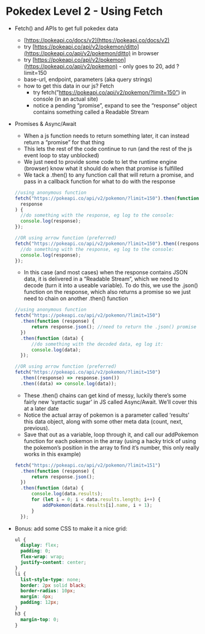 # Pokedex Level 2 - Using Fetch

- Fetch() and APIs to get full pokedex data
  - [https://pokeapi.co/docs/v2](https://pokeapi.co/docs/v2)
  - try [https://pokeapi.co/api/v2/pokemon/ditto](https://pokeapi.co/api/v2/pokemon/ditto) in browser
  - try [https://pokeapi.co/api/v2/pokemon](https://pokeapi.co/api/v2/pokemon) - only goes to 20, add ?limit=150
  - base-url, endpoint, parameters (aka query strings)
  - how to get this data in our js? Fetch
    - try fetch(”https://pokeapi.co/api/v2/pokemon/?limit=150”) in console (in an actual site)
    - notice a pending “promise”, expand to see the “response” object contains something called a Readable Stream
- Promises & Async/Await

  - When a js function needs to return something later, it can instead return a “promise” for that thing
  - This lets the rest of the code continue to run (and the rest of the js event loop to stay unblocked)
  - We just need to provide some code to let the runtime engine (browser) know what it should do when that promise is fulfilled
  - We tack a .then() to any function call that will return a promise, and pass in a callback function for what to do with the response

  ```jsx
  //using anonymous function
  fetch("https://pokeapi.co/api/v2/pokemon/?limit=150").then(function (
  	response
  ) {
  	//do something with the response, eg log to the console:
  	console.log(response);
  });

  //OR using arrow function (preferred)
  fetch("https://pokeapi.co/api/v2/pokemon/?limit=150").then((response) => {
  	//do something with the response, eg log to the console:
  	console.log(response);
  });
  ```

  - In this case (and most cases) when the response contains JSON data, it is delivered in a “Readable Stream”, which we need to decode (turn it into a useable variable). To do this, we use the .json() function on the response, which also returns a promise so we just need to chain on another .then() function

  ```jsx
  //using anonymous function
  fetch("https://pokeapi.co/api/v2/pokemon/?limit=150")
  	.then(function (response) {
  		return response.json(); //need to return the .json() promise for the 2nd .then()
  	})
  	.then(function (data) {
  		//do something with the decoded data, eg log it:
  		console.log(data);
  	});

  //OR using arrow function (preferred)
  fetch("https://pokeapi.co/api/v2/pokemon/?limit=150")
  	.then((response) => response.json())
  	.then((data) => console.log(data));
  ```

  - These .then() chains can get kind of messy, luckily there’s some fairly new ‘syntactic sugar’ in JS called Async/Await. We’ll cover this at a later date
  - Notice the actual array of pokemon is a parameter called ‘results’ this data object, along with some other meta data (count, next, previous).
  - Save that out as a variable, loop through it, and call our addPokemon function for each pokemon in the array (using a hacky trick of using the pokemon’s position in the array to find it’s number, this only really works in this example)

  ```jsx
  fetch("https://pokeapi.co/api/v2/pokemon/?limit=151")
  	.then(function (response) {
  		return response.json();
  	})
  	.then(function (data) {
  		console.log(data.results);
  		for (let i = 0; i < data.results.length; i++) {
  			addPokemon(data.results[i].name, i + 1);
  		}
  	});
  ```

- Bonus: add some CSS to make it a nice grid:
  ```css
  ul {
  	display: flex;
  	padding: 0;
  	flex-wrap: wrap;
  	justify-content: center;
  }
  li {
  	list-style-type: none;
  	border: 2px solid black;
  	border-radius: 10px;
  	margin: 4px;
  	padding: 12px;
  }
  h3 {
  	margin-top: 0;
  }
  ```
